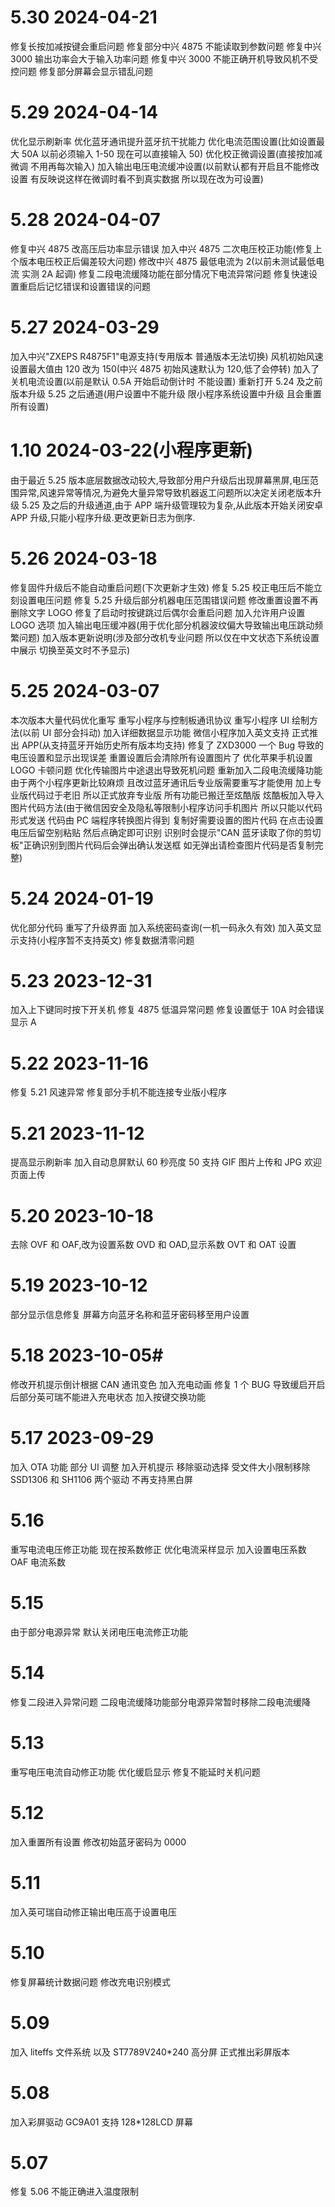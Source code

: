 # 5.30 2024-04-21

修复长按加减按键会重启问题
修复部分中兴 4875 不能读取到参数问题
修复中兴 3000 输出功率会大于输入功率问题
修复中兴 3000 不能正确开机导致风机不受控问题
修复部分屏幕会显示错乱问题

# 5.29 2024-04-14

优化显示刷新率
优化蓝牙通讯提升蓝牙抗干扰能力
优化电流范围设置(比如设置最大 50A 以前必须输入 1-50 现在可以直接输入 50)
优化校正微调设置(直接按加减微调 不用再每次输入)
加入输出电压电流缓冲设置(以前默认都有开启且不能修改设置 有反映说这样在微调时看不到真实数据 所以现在改为可设置)

# 5.28 2024-04-07

修复中兴 4875 改高压后功率显示错误
加入中兴 4875 二次电压校正功能(修复上个版本电压校正后偏差较大问题)
修改中兴 4875 最低电流为 2(以前未测试最低电流 实测 2A 起调)
修复二段电流缓降功能在部分情况下电流异常问题
修复快速设置重启后记忆错误和设置错误的问题

# 5.27 2024-03-29

加入中兴"ZXEPS R4875F1"电源支持(专用版本 普通版本无法切换)
风机初始风速设置最大值由 120 改为 150(中兴 4875 初始风速默认为 120,低了会停转)
加入了关机电流设置(以前是默认 0.5A 开始启动倒计时 不能设置)
重新打开 5.24 及之前版本升级 5.25 之后通道(用户设置中不能升级 限小程序系统设置中升级 且会重置所有设置)

# 1.10 2024-03-22(小程序更新)

由于最近 5.25 版本底层数据改动较大,导致部分用户升级后出现屏幕黑屏,电压范围异常,风速异常等情况,为避免大量异常导致机器返工问题所以决定关闭老版本升级 5.25 及之后的升级通道,由于 APP 端升级管理较为复杂,从此版本开始关闭安卓 APP 升级,只能小程序升级.更改更新日志为倒序.

# 5.26 2024-03-18

修复固件升级后不能自动重启问题(下次更新才生效)
修复 5.25 校正电压后不能立刻设置电压问题
修复 5.25 升级后部分机器电压范围错误问题
修改重置设置不再删除文字 LOGO
修复了启动时按键跳过后偶尔会重启问题
加入允许用户设置 LOGO 选项
加入输出电压缓冲器(用于优化部分机器波纹偏大导致输出电压跳动频繁问题)
加入版本更新说明(涉及部分改机专业问题 所以仅在中文状态下系统设置中展示 切换至英文时不予显示)

# 5.25 2024-03-07

本次版本大量代码优化重写
重写小程序与控制板通讯协议
重写小程序 UI 绘制方法(以前 UI 部分会抖动)
加入详细数据显示功能
微信小程序加入英文支持
正式推出 APP(从支持蓝牙开始历史所有版本均支持)
修复了 ZXD3000 一个 Bug 导致的电压设置和显示出现误差
重置设置后会清除所有设置图片了
优化苹果手机设置 LOGO 卡顿问题
优化传输图片中途退出导致死机问题
重新加入二段电流缓降功能
由于两个小程序更新比较麻烦
且改过蓝牙通讯后专业版需要重写才能使用
加上专业版代码过于老旧
所以正式放弃专业版
所有功能已搬迁至炫酷版
炫酷板加入导入图片代码方法(由于微信因安全及隐私等限制小程序访问手机图片 所以只能以代码形式发送 代码由 PC 端程序转换图片得到 复制好需要设置的图片代码 在点击设置电压后留空别粘贴 然后点确定即可识别 识别时会提示"CAN 蓝牙读取了你的剪切板"正确识别到图片代码后会弹出确认发送框 如无弹出请检查图片代码是否复制完整)

# 5.24 2024-01-19

优化部分代码
重写了升级界面
加入系统密码查询(一机一码永久有效)
加入英文显示支持(小程序暂不支持英文)
修复数据清零问题

# 5.23 2023-12-31

加入上下键同时按下开关机
修复 4875 低温异常问题
修复设置低于 10A 时会错误显示 A

# 5.22 2023-11-16

修复 5.21 风速异常
修复部分手机不能连接专业版小程序

# 5.21 2023-11-12

提高显示刷新率
加入自动息屏默认 60 秒亮度 50
支持 GIF 图片上传和 JPG 欢迎页面上传

# 5.20 2023-10-18

去除 OVF 和 OAF,改为设置系数 OVD 和 OAD,显示系数 OVT 和 OAT 设置

# 5.19 2023-10-12

部分显示信息修复
屏幕方向蓝牙名称和蓝牙密码移至用户设置

# 5.18 2023-10-05#

修改开机提示倒计根据 CAN 通讯变色
加入充电动画
修复 1 个 BUG 导致缓启开启后部分英可瑞不能进入充电状态
加入按键交换功能

# 5.17 2023-09-29

加入 OTA 功能
部分 UI 调整
加入开机提示
移除驱动选择
受文件大小限制移除 SSD1306 和 SH1106 两个驱动
不再支持黑白屏

# 5.16

重写电流电压修正功能
现在按系数修正
优化电流采样显示
加入设置电压系数
OAF 电流系数

# 5.15

由于部分电源异常
默认关闭电压电流修正功能

# 5.14

修复二段进入异常问题
二段电流缓降功能部分电源异常暂时移除二段电流缓降

# 5.13

重写电压电流自动修正功能
优化缓启显示
修复不能延时关机问题

# 5.12

加入重置所有设置
修改初始蓝牙密码为 0000

# 5.11

加入英可瑞自动修正输出电压高于设置电压

# 5.10

修复屏幕统计数据问题
修改充电识别模式

# 5.09

加入 liteffs 文件系统
以及 ST7789V240\*240 高分屏
正式推出彩屏版本

# 5.08

加入彩屏驱动 GC9A01 支持
128\*128LCD 屏幕

# 5.07

修复 5.06 不能正确进入温度限制

